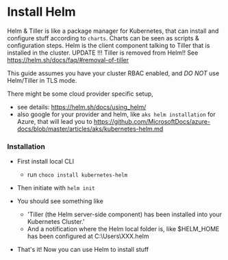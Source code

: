 ﻿# Install Helm 

Helm & Tiller is like a package manager for Kubernetes, that can install and configure stuff according to `charts`.
Charts can be seen as scripts & configuration steps.
Helm is the client component talking to Tiller that is installed in the cluster.
UPDATE !!! Tiller is removed from Helm!! See https://helm.sh/docs/faq/#removal-of-tiller

This guide assumes you have your cluster RBAC enabled, and *DO NOT* use Helm/Tiller in TLS mode.

There might be some cloud provider specific setup, 
 * see details: https://helm.sh/docs/using_helm/
 * also google for your provider and helm, like `aks helm installation` for Azure, that will lead you to https://github.com/MicrosoftDocs/azure-docs/blob/master/articles/aks/kubernetes-helm.md

### Installation

* First install local CLI
	* run `choco install kubernetes-helm`
* Then initiate with `helm init`
* You should see something like 
	* 'Tiller (the Helm server-side component) has been installed into your Kubernetes Cluster.' 
	* And a notification where the Helm local folder is, like $HELM_HOME has been configured at C:\Users\XXX\.helm

* That's it! Now you can use Helm to install stuff
